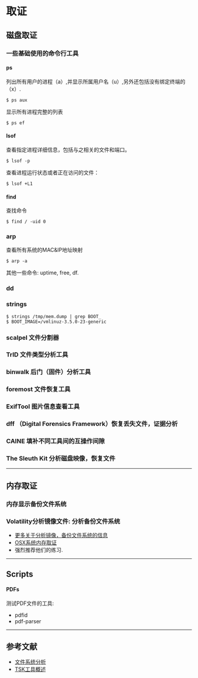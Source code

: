 # 取证

## 磁盘取证

### 一些基础使用的命令行工具

#### ps

列出所有用户的进程（a）,并显示所属用户名（u）,另外还包括没有绑定终端的（x）.

```shell
$ ps aux
```
显示所有进程完整的列表

```shell
$ ps ef
```

#### lsof
查看指定进程详细信息，包括与之相关的文件和端口。

```shell
$ lsof -p
```
查看进程运行状态或者正在访问的文件：

```shell
$ lsof +L1
```

#### find
查找命令

```shell
$ find / -uid 0
```

### arp

查看所有系统的MAC&IP地址映射

```shell
$ arp -a
```


其他一些命令: uptime, free, df.

### dd

### strings

```shell
$ strings /tmp/mem.dump | grep BOOT_
$ BOOT_IMAGE=/vmlinuz-3.5.0-23-generic
```



### scalpel 文件分割器

### TrID 文件类型分析工具

### binwalk 后门（固件）分析工具

### foremost 文件恢复工具

### ExifTool 图片信息查看工具

### dff （Digital Forensics Framework）恢复丢失文件，证据分析

### CAINE 填补不同工具间的互操作间隙

### The Sleuth Kit 分析磁盘映像，恢复文件


----------

## 内存取证

### 内存显示备份文件系统



### Volatility分析镜像文件: 分析备份文件系统

* [更多关于分析镜像，备份文件系统的信息](volatility.md)
* [OSX系统内存取证](osx_memory_forensics.md)
* 强烈推荐他们的练习.


---------------
## Scripts

#### PDFs
测试PDF文件的工具:

- pdfid
- pdf-parser


-----------
## 参考文献

* [文件系统分析](http://wiki.sleuthkit.org/index.php?title=FS_Analysis)
* [TSK工具概述](http://wiki.sleuthkit.org/index.php?title=Mactime)
